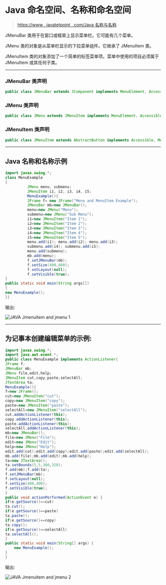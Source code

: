 # Java 命名空间、名称和命名空间

> [https://www . javatetpoint . com/Java 名称与名称](https://www.javatpoint.com/java-jmenuitem-and-jmenu)

JMenuBar 类用于在窗口或框架上显示菜单栏。它可能有几个菜单。

JMenu 类的对象是从菜单栏显示的下拉菜单组件。它继承了 JMenuItem 类。

JMenuItem 类的对象添加了一个简单的标签菜单项。菜单中使用的项目必须属于 JMenuItem 或其任何子类。

* * *

### JMenuBar 类声明

```java
public class JMenuBar extends JComponent implements MenuElement, Accessible

```

### JMenu 类声明

```java
public class JMenu extends JMenuItem implements MenuElement, Accessible

```

### JMenuItem 类声明

```java
public class JMenuItem extends AbstractButton implements Accessible, MenuElement

```

* * *

## Java 名称和名称示例

```java
import javax.swing.*;
class MenuExample
{
          JMenu menu, submenu;
          JMenuItem i1, i2, i3, i4, i5;
          MenuExample(){
          JFrame f= new JFrame("Menu and MenuItem Example");
          JMenuBar mb=new JMenuBar();
          menu=new JMenu("Menu");
          submenu=new JMenu("Sub Menu");
          i1=new JMenuItem("Item 1");
          i2=new JMenuItem("Item 2");
          i3=new JMenuItem("Item 3");
          i4=new JMenuItem("Item 4");
          i5=new JMenuItem("Item 5");
          menu.add(i1); menu.add(i2); menu.add(i3);
          submenu.add(i4); submenu.add(i5);
          menu.add(submenu);
          mb.add(menu);
          f.setJMenuBar(mb);
          f.setSize(400,400);
          f.setLayout(null);
          f.setVisible(true);
}
public static void main(String args[])
{
new MenuExample();
}}

```

输出:

![JAVA Jmenuitem and jmenu 1](../img/251ef87d579c8352639eb68d50bf9dd9.png)

* * *

## 为记事本创建编辑菜单的示例:

```java
import javax.swing.*;  
import java.awt.event.*;  
public class MenuExample implements ActionListener{  
JFrame f;  
JMenuBar mb;  
JMenu file,edit,help;  
JMenuItem cut,copy,paste,selectAll;  
JTextArea ta;  
MenuExample(){  
f=new JFrame();  
cut=new JMenuItem("cut");  
copy=new JMenuItem("copy");  
paste=new JMenuItem("paste");  
selectAll=new JMenuItem("selectAll");  
cut.addActionListener(this);  
copy.addActionListener(this);  
paste.addActionListener(this);  
selectAll.addActionListener(this);  
mb=new JMenuBar();  
file=new JMenu("File");  
edit=new JMenu("Edit");  
help=new JMenu("Help");   
edit.add(cut);edit.add(copy);edit.add(paste);edit.add(selectAll);  
mb.add(file);mb.add(edit);mb.add(help);  
ta=new JTextArea();  
ta.setBounds(5,5,360,320);  
f.add(mb);f.add(ta);  
f.setJMenuBar(mb);
f.setLayout(null);  
f.setSize(400,400);  
f.setVisible(true);  
}   
public void actionPerformed(ActionEvent e) {  
if(e.getSource()==cut)  
ta.cut();  
if(e.getSource()==paste)  
ta.paste();  
if(e.getSource()==copy)  
ta.copy();  
if(e.getSource()==selectAll)  
ta.selectAll();  
}   
public static void main(String[] args) {  
    new MenuExample();  
}  
}  

```

输出:

![JAVA Jmenuitem and jmenu 2](../img/bbd58987031ca786cf6b8d7fca4f23f1.png)